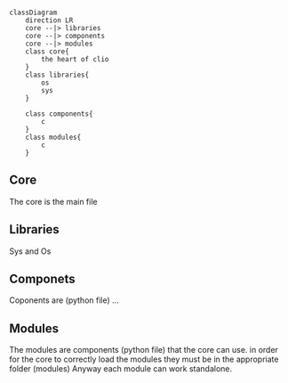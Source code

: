 ```mermaid

classDiagram
    direction LR
    core --|> libraries
    core --|> components
    core --|> modules
    class core{
        the heart of clio
    }
    class libraries{
        os
        sys
    }

    class components{
        c
    }
    class modules{
        c
    }
```


## Core
The core is the main file

## Libraries 
Sys and Os

## Componets
Coponents are (python file) ...

## Modules
The modules are components (python file) that the core can use. 
in order for the core to correctly load the modules they must be in the appropriate folder (modules)
Anyway each module can work standalone. 
